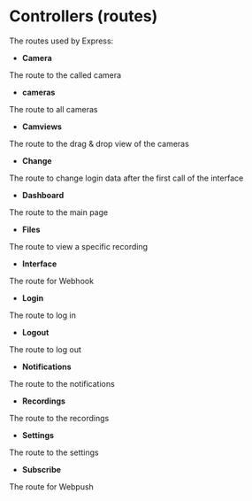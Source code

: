 # Controllers (routes)

The routes used by Express:

- **Camera**

The route to the called camera

- **cameras**

The route to all cameras

- **Camviews**

The route to the drag & drop view of the cameras

- **Change**

The route to change login data after the first call of the interface

- **Dashboard**

The route to the main page

- **Files**

The route to view a specific recording

- **Interface**

The route for Webhook

- **Login**

The route to log in

- **Logout**

The route to log out

- **Notifications**

The route to the notifications

- **Recordings**

The route to the recordings

- **Settings**

The route to the settings

- **Subscribe**

The route for Webpush
